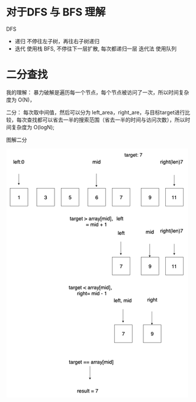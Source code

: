 # 对于DFS 与 BFS 理解


DFS 
- 递归 不停往左子树，再往右子树递归
- 迭代 使用栈
BFS, 不停往下一层扩散, 每次都递归一层
迭代法 使用队列

# 二分查找
我的理解：
暴力破解是遍历每一个节点，每个节点被访问了一次，所以时间复杂度为 O(N)，

二分：
每次取中间值，然后可以分为 left_area，right_are，与目标target进行比较，每次查找都可以省去一半的搜索范围（省去一半的时间与访问次数），所以时间复杂度为 O(logN);

图解二分

!['二分查找'](./二分查找.png)





